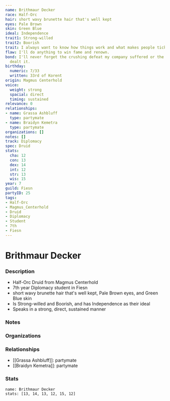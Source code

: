 ```yaml
---
name: Brithmaur Decker
race: Half-Orc
hair: short wavy brunette hair that's well kept
eyes: Pale Brown
skin: Green Blue
ideal: Independence
trait1: Strong-willed
trait2: Boorish
trait: I always want to know how things work and what makes people tick.
flaw: I'll do anything to win fame and renown.
bond: I'll never forget the crushing defeat my company suffered or the enemies who
  dealt it.
birthday:
  numeric: 7/33
  written: 33rd of Korent
origin: Magmus Centerhold
voice:
  weight: strong
  spacial: direct
  timing: sustained
relevance: 0
relationships:
- name: Grassa Ashbluff
  type: partymate
- name: Braidyn Kemetra
  type: partymate
organizations: []
notes: []
track: Diplomacy
spec: Druid
stats:
  cha: 12
  con: 13
  dex: 14
  int: 12
  str: 13
  wis: 15
year: 7
guild: Fiesn
partyID: 25
tags:
- Half-Orc
- Magmus_Centerhold
- Druid
- Diplomacy
- Student
- 7th
- Fiesn
---
```

# Brithmaur Decker
### Description
- Half-Orc Druid from Magmus Centerhold
- 7th year Diplomacy student in Fiesn
- short wavy brunette hair that's well kept, Pale Brown eyes, and Green Blue skin
- Is Strong-willed and Boorish, and has Independence as their ideal
- Speaks in a strong, direct, sustained manner

### Notes

### Organizations

### Relationships
- [[Grassa Ashbluff]]: partymate
- [[Braidyn Kemetra]]: partymate

### Stats
```statblock
name: Brithmaur Decker
stats: [13, 14, 13, 12, 15, 12]
```